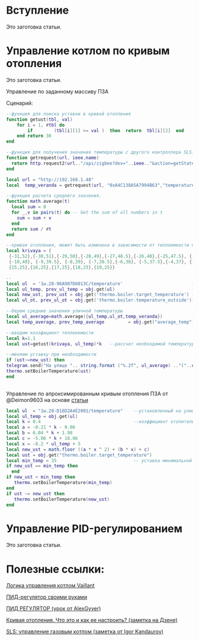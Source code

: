 # Вступление
Это заготовка статьи.

# Управление котлом по кривым отопления
Это заготовка статьи.

Управление по заданному массиву ПЗА

Сценарий:
```lua
--функция для поиска уставки в кривой отопления
function getust(tbl, val)
    for i = 1, #tbl do
        if        (tbl[i][1] >= val )  then  return  tbl[i][2]  end 
    end return 30
end

--функция для получения значения температуры с другого контроллера SLS. В примере используется Zigbee датчик температуры, размещенный на веранде. 
function getrequest(url, ieee,name)
  return http.request2(url.."/api/zigbee?dev="..ieee.."&action=getStateValue&name="..name.."&token=e9d38bedb6412e.....ed9575","POST", "Content-Type: text/text; charset=utf-8\r\n", "body")
end

local url = "http://192.168.1.48"
local  temp_veranda = getrequest(url, "0xA4C138A5A7994B63","temperature")

--функция расчета среднего значения.
function math.average(t)
  local sum = 0
  for _,v in pairs(t) do -- Get the sum of all numbers in t
    sum = sum + v
  end
  return sum / #t
end

--кривая отопления, может быть изменена в зависимости от теплоемкости помещения
local krivaya = {    
 {-31,52},{-30,51},{-29,50},{-28,49},{-27,48.5},{-26,48},{-25,47.5}, {-24,47},{-23,46.5},{-22,46}, {-21,45.5},{-20,45},{-19,44.5},{-18,44}, {-17,43.5},{-16,43},{-15,42.5},{-14,42},{-13,41.5},{-12,41},{-11,40.5},
 {-10,40}, {-9,39.5}, {-8,39}, {-7,38.5},{-6,38}, {-5,37.5},{-4,37}, {-3,36.5},{-2,36},{-1,35.5},{0,34},{1,33.5},{2,33},{3,33},{4,33},{5,32.5},{6,32.5},{7,32},{8,32},{9,31.5},{10,31.5},{11,31},{12,31},{13,30},{14,25},
 {15,25},{16,25},{17,25},{18,25},{19,25}}

--
local ul  = '1w.28-96A907D6013C/temperature'  						  --датчик ds18b2, подключенный к SLS DIN MIN
local ul_temp, prev_ul_temp = obj.get(ul)    						  --получение старого и нового значения уличной температуры
local new_ust, prev_ust = obj.get('thermo.boiler.target_temperature') --получение текущего значения уставки 
local ul_ot, prev_ul_ot = obj.get('thermo.boiler.temperature_outside')--получение уличной темпетуры с котла по ОТ

--берем средние значения уличной температуры
local ul_average=math.average({ul_temp,ul_ot,temp_veranda})
local temp_average, prev_temp_average   	  = obj.get("average_temp")

--вводим коээфициент теплоекмости
local k=1.1
local ust=getust(krivaya, ul_temp)*k   --рассчет необходимой температуры для внесения уставки

--меняем уставку при необходимости 
if (ust~=new_ust) then
telegram.send("На улице ".. string.format ("%.2f", ul_average) .."("..ul_temp..","..ul_ot..","..temp_veranda.."), установлена уставка котла "..ust.." градусов, средняя температура в доме "..string.format ("%.2f", temp_average))
thermo.setBoilerTemperature(ust)
end
  
```

Управление по апроксимированным кривым отопления ПЗА от @Deimon9603 на основе [статьи](https://wdn.su/blog/1154) 
```lua
local ul  = "1w.28-D16D2A4E2001/temperature"    --установленный на улице датчик температуры  
local ul_temp = obj.get(ul)  
local k = 0.4                                   --коэффициент отопительной кривой (изменяется в зависимости от теплового контура дома)
local a = -0.21 * k - 0.06
local b = 6.04 * k + 1.98
local c = -5.06 * k + 18.06
local x = -0.2 * ul_temp + 5     
local new_ust = math.floor ((a * x ^ 2) + (b * x) + c)
local ust = obj.get("thermo.boiler.target_temperature")
local min_temp = 35                             -- уставка минимальной температуры теплоносителя
if new_ust == min_temp then                     
  end
if new_ust < min_temp then
   thermo.setBoilerTemperature(min_temp)
end
if ust ~= new_ust then
   thermo.setBoilerTemperature(new_ust)
end
```

# Управление PID-регулированием
Это заготовка статьи.


# Полезные ссылки: 

[Логика управления котлом Vaillant](https://wdn.su/blog/1154)

[ПИД-регулятор своими руками](https://habr.com/ru/post/145991/)

[ПИД РЕГУЛЯТОР (урок от AlexGyver)](https://alexgyver.ru/lessons/pid)

[Кривая отопления. Что это и как ее настроить? (заметка на Дзене)](https://dzen.ru/a/X5J1nrKM8FGEFVn4)

[SLS: управление газовым котлом (заметка от Igor Kandaurov)](https://igorkandaurov.com/2022/10/12/sls-%D1%83%D0%BF%D1%80%D0%B0%D0%B2%D0%BB%D0%B5%D0%BD%D0%B8%D0%B5-%D0%B3%D0%B0%D0%B7%D0%BE%D0%B2%D1%8B%D0%BC-%D0%BA%D0%BE%D1%82%D0%BB%D0%BE%D0%BC/)
